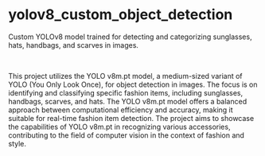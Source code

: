 # yolov8_custom_object_detection
Custom YOLOv8 model trained for detecting and categorizing sunglasses, hats, handbags, and scarves in images.

<br>

 This project utilizes the YOLO v8m.pt model, a medium-sized variant of YOLO (You Only Look Once), for object detection in images. The focus is on identifying and classifying specific fashion items, including sunglasses, handbags, scarves, and hats. The YOLO v8m.pt model offers a balanced approach between computational efficiency and accuracy, making it suitable for real-time fashion item detection. The project aims to showcase the capabilities of YOLO v8m.pt in recognizing various accessories, contributing to the field of computer vision in the context of fashion and style.
